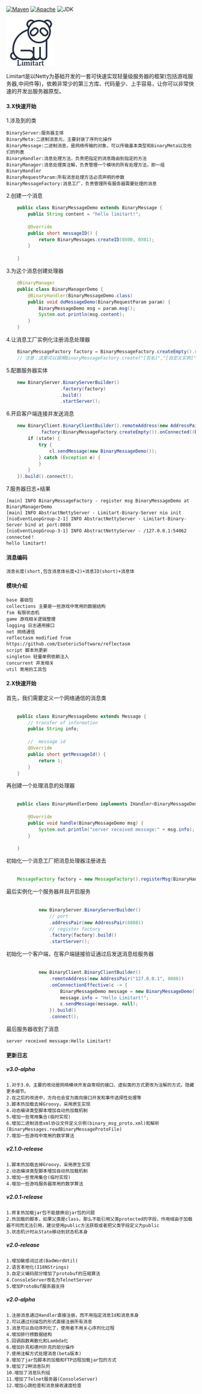 [![Maven](https://img.shields.io/badge/maven-v3.0--alpha-green.svg)](https://mvnrepository.com/artifact/org.slingerxv/limitart)
[![Apache](https://img.shields.io/badge/license-Apache%202-green.svg)](http://www.apache.org/licenses/LICENSE-2.0)
![JDK](https://img.shields.io/badge/jdk-1.8-green.svg)

![Image text](./limitart-logo-128.png)

Limitart是以Netty为基础开发的一套可快速实现轻量级服务器的框架(包括游戏服务器,中间件等)，依赖非常少的第三方库、代码量少、上手容易，让你可以非常快速的开发出服务器原型。
#### 3.X快速开始
1.涉及到的类

    BinaryServer:服务器主体
    BinaryMeta:二进制消息元，主要封装了序列化操作
    BinaryMessage:二进制消息，是网络传输的对象，可以传输基本类型和BinaryMeta以及他们的列表
    BinaryHandler:消息处理方法，负责把指定的消息路由到指定的方法
    BinaryManager:消息处理类注解，负责管理一个模块的所有处理方法，即一组BinaryHandler
    BinaryRequestParam:所有消息处理方法必须声明的参数
    BinaryMessageFactory:消息工厂，负责管理所有服务器需要处理的消息

2.创建一个消息
```java
    public class BinaryMessageDemo extends BinaryMessage {
    	public String content = "hello limitart!";

    	@Override
    	public short messageID() {
    		return BinaryMessages.createID(0X00, 0X01);
    	}

    }
````
3.为这个消息创建处理器
```java
    @BinaryManager
    public class BinaryManagerDemo {
    	@BinaryHandler(BinaryMessageDemo.class)
    	public void doMessageDemo(BinaryRequestParam param) {
    		BinaryMessageDemo msg = param.msg();
    		System.out.println(msg.content);
    	}
    }
```
4.让消息工厂实例化注册消息处理器
```java
    BinaryMessageFactory factory = BinaryMessageFactory.createEmpty().registerManager(BinaryManagerDemo.class);
    // 注意：这里可以调用BinaryMessageFactory.create("[包名]","[自定义实例]")的接口来配合脚本加载器(ScriptLoader)来初始化
```
5.配置服务器实体
```java
    new BinaryServer.BinaryServerBuilder()
    				.factory(factory)
    				.build()
    				.startServer();
```
6.开启客户端连接并发送消息
```java
    new BinaryClient.BinaryClientBuilder().remoteAddress(new AddressPair("127.0.0.1", 8888))
            .factory(BinaryMessageFactory.createEmpty()).onConnected((BinaryClient cl, Boolean state) -> {
        if (state) {
            try {
                cl.sendMessage(new BinaryMessageDemo());
            } catch (Exception e) {
            }
        }
    }).build().connect();
```
7.服务器日志+结果

    [main] INFO BinaryMessageFactory - register msg BinaryMessageDemo at BinaryManagerDemo
    [main] INFO AbstractNettyServer - Limitart-Binary-Server nio init
    [nioEventLoopGroup-2-1] INFO AbstractNettyServer - Limitart-Binary-Server bind at port:8888
    [nioEventLoopGroup-3-1] INFO AbstractNettyServer - /127.0.0.1:54062 connected！
    hello limitart!
#### 消息编码

	消息长度(short,包含消息体长度+2)+消息ID(short)+消息体
#### 模块介绍
    base 基础包	
    collections 主要是一些游戏中常用的数据结构
    fsm 有限状态机
    game 游戏相关逻辑整理
    logging 日志通用接口
    net 网络通信
    reflectasm modified from https://github.com/EsotericSoftware/reflectasm
    script 脚本热更新
    singleton 轻量单例依赖注入
    concurrent 并发相关
    util 常用的工具包
    
#### 2.X快速开始
首先，我们需要定义一个网络通信的消息类

```java

	public class BinaryMessageDemo extends Message {
		// transfer of information
		public String info;

		//  message id
		@Override
		public short getMessageId() {
			return 1;
		}
	}

```

再创建一个处理消息的处理器

```java

	public class BinaryHandlerDemo implements IHandler<BinaryMessageDemo> {

		@Override
		public void handle(BinaryMessageDemo msg) {
			System.out.println("server received message:" + msg.info);
		}

	}

```

初始化一个消息工厂把消息处理器注册进去

```java

	MessageFactory factory = new MessageFactory().registerMsg(BinaryHandlerDemo.class);

```

最后实例化一个服务器并且开启服务

```java

			new BinaryServer.BinaryServerBuilder()
				// port
				.addressPair(new AddressPair(8888))
				// register factory
				.factory(factory).build()
				.startServer();

```

初始化一个客户端，在客户端链接验证通过后发送消息给服务器

```java

			new BinaryClient.BinaryClientBuilder()
				.remoteAddress(new AddressPair("127.0.0.1", 8888))
				.onConnectionEffective(c -> {
					BinaryMessageDemo message = new BinaryMessageDemo();
					message.info = "Hello Limitart!";
					c.sendMessage(message, null);
				}).build()
				.connect();

```

最后服务器收到了消息

	server received message:Hello Limitart!

#### 更新日志
##### v3.0-alpha
	1.对于3.0，主要的改动是网络模块开发由常规的接口、虚拟类的方式更改为注解的方式，隐藏更多细节。
	2.在之后的改进中，方向也会变为面向接口开发和事件选择性处理等
	3.脚本热加载去掉Groovy，采用原生实现
	4.动态编译类型脚本增加自动热加载机制
	5.增加一些常用集合(临时实现)
	6.增加二进制消息xml协议文件定义示例(binary_msg_proto.xml)和解析(BinaryMessages.readBinaryMessageProtoFile)
	7.增加一些游戏中常用的数学算法
##### v2.1.0-release
	1.脚本热加载去掉Groovy，采用原生实现
	2.动态编译类型脚本增加自动热加载机制
	3.增加一些常用集合(临时实现)
	4.增加一些游戏服务器常用的数学算法
##### v2.0.1-release
	1.修复热加载jar包不能替换旧jar包的问题
	2.热加载的脚本，如果父类是class，那么不能引用父类protected的字段，作用域由于加载器不同而无法引用，建议使用public方法获取或者把父类字段定义为public
	3.状态机计时从State移动到状态机本身
##### v2.0-release
	1.增加敏感词过滤(BadWordUtil)
	2.语言本地化(I18NStrings)
	3.自定义编码部分增加了protobuf的压缩算法
	4.ConsoleServer改名为TelnetServer
	5.增加ProtoBuf服务器支持
##### v2.0-alpha
	1.注册消息通过Handler直接注册，而不用指定消息Id和消息本身
	2.可以通过扫描包的形式直接注册所有消息
	3.消息可以自动序列化了，使用者不用关心序列化过程
	4.增加排行榜数据结构
	5.回调函数离散化和Lambda化
	6.增加扑克和德州扑克的部分操作
	7.使用注解方式处理消息(beta版本)
	8.增加了jar包脚本的加载和FTP远程加载jar包的方式
	9.增加了2种消息队列
	10.增加了消息队列组
	11.增加了Telnet服务器(ConsoleServer)
	12.增加心跳检查和消息接收速度检查